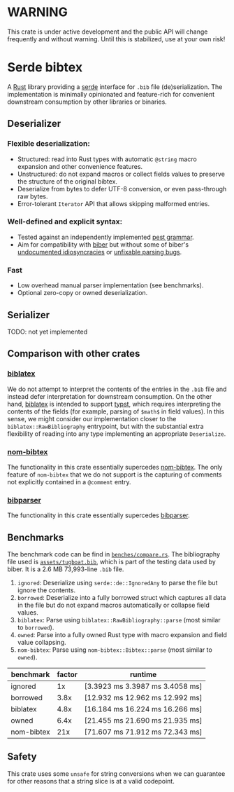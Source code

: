# WARNING
This crate is under active development and the public API will change frequently and without warning.
Until this is stabilized, use at your own risk!

# Serde bibtex
A [Rust](https://www.rust-lang.org/) library providing a [serde](https://serde.rs/) interface for `.bib` file (de)serialization.
The implementation is minimally opinionated and feature-rich for convenient downstream consumption by other libraries or binaries.

## Deserializer

### Flexible deserialization:
  - Structured: read into Rust types with automatic `@string` macro expansion and other convenience features.
  - Unstructured: do not expand macros or collect fields values to preserve the structure of the original bibtex.
  - Deserialize from bytes to defer UTF-8 conversion, or even pass-through raw bytes.
  - Error-tolerant `Iterator` API that allows skipping malformed entries.
### Well-defined and explicit syntax:
  - Tested against an independently implemented [pest grammar](/src/syntax/bibtex.pest).
  - Aim for compatibility with [biber](https://github.com/plk/biber) but without some of biber's [undocumented idiosyncracies](https://docs.rs/serde_bibtex/latest/serde_bibtex/syntax/index.html#differences-from-biber) or [unfixable parsing bugs](https://github.com/plk/biber/issues/456).
### Fast
  - Low overhead manual parser implementation (see benchmarks).
  - Optional zero-copy or owned deserialization.


## Serializer
TODO: not yet implemented


## Comparison with other crates
### [biblatex](https://github.com/typst/biblatex)
We do not attempt to interpret the contents of the entries in the `.bib` file and instead defer interpretation for downstream consumption.
On the other hand, [biblatex](https://github.com/typst/biblatex) is intended to support [typst](https://github.com/typst/typst), which requires interpreting the contents of the fields (for example, parsing of `$math$` in field values).
In this sense, we might consider our implementation closer to the `biblatex::RawBibliography` entrypoint, but with the substantial extra flexibility of reading into any type implementing an appropriate `Deserialize`.

### [nom-bibtex](https://github.com/charlesvdv/nom-bibtex)
The functionality in this crate essentially supercedes [nom-bibtex](https://github.com/charlesvdv/nom-bibtex).
The only feature of `nom-bibtex` that we do not support is the capturing of comments not explicitly contained in a `@comment` entry.

### [bibparser](https://github.com/typho/bibparser)
The functionality in this crate essentially supercedes [bibparser](https://github.com/typho/bibparser).

## Benchmarks
The benchmark code can be find in [`benches/compare.rs`](/benches/compare.rs).
The bibliography file used is [`assets/tugboat.bib`](/assets/tugboat.bib), which is part of the testing data used by biber.
It is a 2.6 MB 73,993-line `.bib` file.

1. `ignored`: Deserialize using `serde::de::IgnoredAny` to parse the file but ignore the contents.
2. `borrowed`: Deserialize into a fully borrowed struct which captures all data in the file but do not expand macros automatically or collapse field values.
3. `biblatex`: Parse using `biblatex::RawBibliography::parse` (most similar to `borrowed`).
4. `owned`: Parse into a fully owned Rust type with macro expansion and field value collapsing.
5. `nom-bibtex`: Parse using `nom-bibtex::Bibtex::parse` (most similar to `owned`).

| benchmark  | factor | runtime                         | 
|------------|--------|---------------------------------|
| ignored    | 1x     | [3.3923 ms 3.3987 ms 3.4058 ms] |
| borrowed   | 3.8x   | [12.932 ms 12.962 ms 12.992 ms] |
| biblatex   | 4.8x   | [16.184 ms 16.224 ms 16.266 ms] |
| owned      | 6.4x   | [21.455 ms 21.690 ms 21.935 ms] |
| nom-bibtex | 21x    | [71.607 ms 71.912 ms 72.343 ms] |

## Safety
This crate uses some `unsafe` for string conversions when we can guarantee for other reasons that a string slice is at a valid codepoint.

